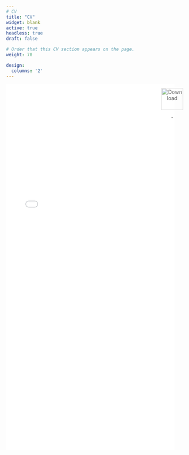 ```yaml
---
# CV
title: "CV"
widget: blank
active: true
headless: true
draft: false

# Order that this CV section appears on the page.
weight: 70

design:
  columns: '2'
---
```


<div style="display: flex; align-items: right;">
  <div style="flex: 3;">
    <iframe src="/uploads/resume.pdf#view=FitH&scrollbar=0&toolbar=0&navpanes=0&twoPage=true" width="120%" height="1000px" frameborder="0" scrolling="auto" title="resume"></iframe>
  </div>
  <div style="margin-left: 20px;">
    <a href="/uploads/resume.pdf" class="btn btn--large" style="padding: 10px 20px; display: flex; flex-direction: column; align-items: center; text-align: center; opacity: 0.7;" download>
      <img src="/uploads/download_button.png" alt="Download" style="width: 60px; height: 60px;">
      <span style="margin-top: 5px;">&nbsp;</span>
    </a>
  </div>
</div>
